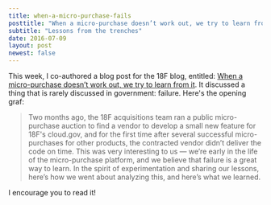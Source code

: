 ```yaml
---
title: when-a-micro-purchase-fails
posttitle: "When a micro-purchase doesn’t work out, we try to learn from it"
subtitle: "Lessons from the trenches"
date: 2016-07-09
layout: post
newest: false
---
```


This week, I co-authored a blog post for the 18F blog, entitled: [When a micro-purchase doesn’t work out, we try to learn from it](https://18f.gsa.gov/2016/07/07/when-a-micropurchase-doesnt-work-out-we-try-to-learn-from-it/
). It discussed a thing that is rarely discussed in government: failure. Here's the opening graf:

> Two months ago, the 18F acquisitions team ran a public micro-purchase auction to find a vendor to develop a small new feature for 18F's cloud.gov, and for the first time after several successful micro-purchases for other products, the contracted vendor didn’t deliver the code on time. This was very interesting to us — we’re early in the life of the micro-purchase platform, and we believe that failure is a great way to learn. In the spirit of experimentation and sharing our lessons, here’s how we went about analyzing this, and here’s what we learned.

I encourage you to read it!
